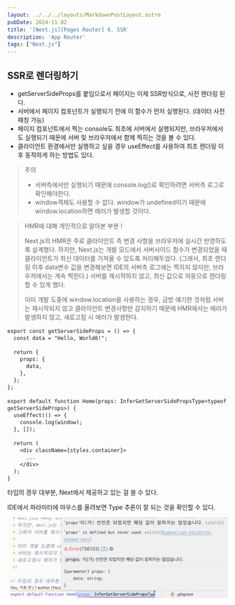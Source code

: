 ```yaml
---
layout: ../../../layouts/MarkdownPostLayout.astro
pubDate: 2024-11-02
title: '[Next.js][Pages Router] 6. SSR'
description: 'App Router'
tags: ["Next.js"]
---
```




## SSR로 렌더링하기

- getServerSideProps를 붙임으로서 페이지는 이제 SSR방식으로, 사전 렌더링 된다.
- 서버에서 페이지 컴포넌트가 실행되기 전에 이 함수가 먼저 실행된다. (데이터 사전 패칭 가능)
- 페이지 컴포넌트에서 찍는 console도 최초에 서버에서 실행되지만, 브라우저에서도 실행되기 때문에 서버 및 브라우저에서 함께 찍히는 것을 볼 수 있다.
- 클라이언트 환경에서만 실행하고 싶을 경우 useEffect를 사용하여 최초 렌더링 이후 동작하게 하는 방법도 있다.

> 주의
>
> - 서버측에서만 실행되기 때문에 console.log()로 확인하려면 서버측 로그로 확인해야한다.
> - window객체도 사용할 수 없다. window가 undefined이기 때문에 window.location하면 에러가 발생할 것이다.

> HMR에 대해 개인적으로 알아본 부분 !
>
> Next.js의 HMR은 주로 클라이언트 측 변경 사항을 브라우저에 실시간 반영하도록 설계했다. 하지만, Next.js는 개발 모드에서 서버사이드 함수가 변경되었을 때 클라이언트가 최신 데이터를 가져올 수 있도록 처리해두었다. (그래서, 최초 렌더링 이후 data변수 값을 변경해보면 IDE의 서버측 로그에는 찍히지 않지만, 브라우저에서는 계속 찍힌다.) 서버를 재시작하지 않고, 최신 값으로 자동으로 렌더링 할 수 있게 했다.
>
> 이미 개발 도중에 window.location을 사용하는 경우, 금방 얘기한 것처럼 서버는 재시작되지 않고 클라이언트 변경사항만 감지하기 때문에 HMR에서는 에러가 발생하지 않고, 새로고침 시 에러가 발생한다.

```tsx
export const getServerSideProps = () => {
  const data = "Hello, World6!";

  return {
    props: {
      data,
    },
  };
};

export default function Home(props: InferGetServerSidePropsType<typeof getServerSideProps>) {
  useEffect(() => {
    console.log(window);
  }, []);

  return (
    <div className={styles.container}>
      ...
    </div>
  );
}
```



타입의 경우 대부분, Next에서 제공하고 있는 걸 쓸 수 있다.

IDE에서 파라미터에 마우스를 올려보면 Type 추론이 잘 되는 것을 확인할 수 있다.

![image-20241102112614332](../images/image-20241102112614332.png)

